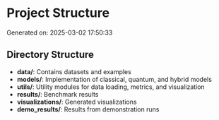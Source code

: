# Project Structure

Generated on: 2025-03-02 17:50:33

## Directory Structure

- **data/**: Contains datasets and examples
- **models/**: Implementation of classical, quantum, and hybrid models
- **utils/**: Utility modules for data loading, metrics, and visualization
- **results/**: Benchmark results
- **visualizations/**: Generated visualizations
- **demo_results/**: Results from demonstration runs
